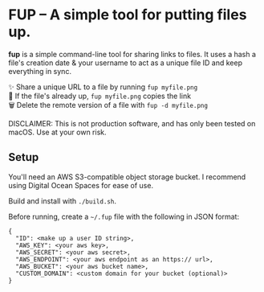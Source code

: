 # FUP – A simple tool for putting files up.

**fup** is a simple command-line tool for sharing links to files. It uses a
hash a file's creation date & your username to act as a unique file
ID and keep everything in sync.

✨ Share a unique URL to a file by running `fup myfile.png`  
🔗 If the file's already up, `fup myfile.png` copies the link  
🗑 Delete the remote version of a file with `fup -d myfile.png`

DISCLAIMER: This is not production software, and has only been tested on macOS.
Use at your own risk.

## Setup

You'll need an AWS S3-compatible object storage bucket. I recommend using
Digital Ocean Spaces for ease of use.

Build and install with `./build.sh`.

Before running, create a `~/.fup` file with the following in JSON format:

```
{
  "ID": <make up a user ID string>,
  "AWS_KEY": <your aws key>,
  "AWS_SECRET": <your aws secret>,
  "AWS_ENDPOINT": <your aws endpoint as an https:// url>,
  "AWS_BUCKET": <your aws bucket name>,
  "CUSTOM_DOMAIN": <custom domain for your bucket (optional)>
}
